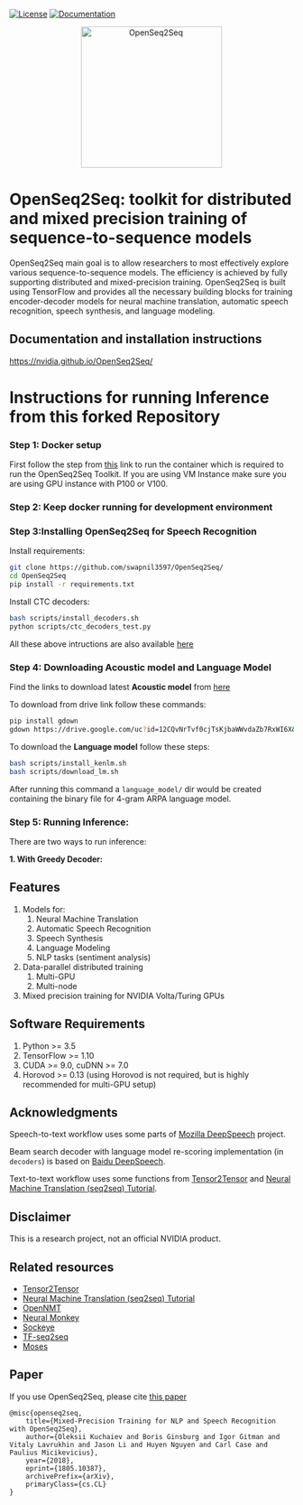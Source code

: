 [![License](https://img.shields.io/badge/License-Apache%202.0-brightgreen.svg)](https://opensource.org/licenses/Apache-2.0)
[![Documentation](https://img.shields.io/badge/documentation-github.io-blue.svg)](https://nvidia.github.io/OpenSeq2Seq/html/index.html)
<div align="center">
  <img src="./docs/logo-shadow.png" alt="OpenSeq2Seq" width="250px">
  <br>
</div>

# OpenSeq2Seq: toolkit for distributed and mixed precision training of sequence-to-sequence models

OpenSeq2Seq main goal is to allow researchers to most effectively explore various
sequence-to-sequence models. The efficiency is achieved by fully supporting
distributed and mixed-precision training.
OpenSeq2Seq is built using TensorFlow and provides all the necessary
building blocks for training encoder-decoder models for neural machine translation, automatic speech recognition, speech synthesis, and language modeling.

## Documentation and installation instructions 
https://nvidia.github.io/OpenSeq2Seq/

# Instructions for running Inference from this forked Repository

### Step 1: Docker setup
First follow the step from [this](https://nvidia.github.io/OpenSeq2Seq/html/installation.html) link to run the container which is required to run the OpenSeq2Seq Toolkit. If you are using VM Instance make sure you are using GPU instance with P100 or V100.

### Step 2: Keep docker running for development environment

### Step 3:Installing OpenSeq2Seq for Speech Recognition
Install requirements:
```bash
git clone https://github.com/swapnil3597/OpenSeq2Seq/
cd OpenSeq2Seq
pip install -r requirements.txt
```
Install CTC decoders:
```bash
bash scripts/install_decoders.sh
python scripts/ctc_decoders_test.py
```
All these above intructions are also available [here](https://nvidia.github.io/OpenSeq2Seq/html/installation.html)

### Step 4: Downloading Acoustic model and Language Model
Find the links to download latest **Acoustic model** from [here](https://nvidia.github.io/OpenSeq2Seq/html/speech-recognition.html)

To download from drive link follow these commands:
```bash
pip install gdown
gdown https://drive.google.com/uc?id=12CQvNrTvf0cjTsKjbaWWvdaZb7RxWI6X&export=download # This is an example, use the latest drive link for Jasper checkpoint
```

To download the **Language model** follow these steps:
```bash
bash scripts/install_kenlm.sh
bash scripts/download_lm.sh
```
After running this command a `language_model/` dir would be created containing the binary file for 4-gram ARPA language model.

### Step 5: Running Inference:

There are two ways to run inference:

**1. With Greedy Decoder:** 




## Features
1. Models for:
   1. Neural Machine Translation
   2. Automatic Speech Recognition
   3. Speech Synthesis
   4. Language Modeling
   5. NLP tasks (sentiment analysis)
2. Data-parallel distributed training
   1. Multi-GPU
   2. Multi-node
3. Mixed precision training for NVIDIA Volta/Turing GPUs

## Software Requirements
1. Python >= 3.5
2. TensorFlow >= 1.10
3. CUDA >= 9.0, cuDNN >= 7.0 
4. Horovod >= 0.13 (using Horovod is not required, but is highly recommended for multi-GPU setup)

## Acknowledgments
Speech-to-text workflow uses some parts of [Mozilla DeepSpeech](https://github.com/Mozilla/DeepSpeech) project.

Beam search decoder with language model re-scoring implementation (in `decoders`) is based on [Baidu DeepSpeech](https://github.com/PaddlePaddle/DeepSpeech).

Text-to-text workflow uses some functions from [Tensor2Tensor](https://github.com/tensorflow/tensor2tensor) and [Neural Machine Translation (seq2seq) Tutorial](https://github.com/tensorflow/nmt).

## Disclaimer
This is a research project, not an official NVIDIA product.

## Related resources
* [Tensor2Tensor](https://github.com/tensorflow/tensor2tensor)
* [Neural Machine Translation (seq2seq) Tutorial](https://github.com/tensorflow/nmt)
* [OpenNMT](http://opennmt.net/)
* [Neural Monkey](https://github.com/ufal/neuralmonkey)
* [Sockeye](https://github.com/awslabs/sockeye)
* [TF-seq2seq](https://github.com/google/seq2seq)
* [Moses](http://www.statmt.org/moses/)

## Paper
If you use OpenSeq2Seq, please cite [this paper](https://arxiv.org/abs/1805.10387)
```
@misc{openseq2seq,
    title={Mixed-Precision Training for NLP and Speech Recognition with OpenSeq2Seq},
    author={Oleksii Kuchaiev and Boris Ginsburg and Igor Gitman and Vitaly Lavrukhin and Jason Li and Huyen Nguyen and Carl Case and Paulius Micikevicius},
    year={2018},
    eprint={1805.10387},
    archivePrefix={arXiv},
    primaryClass={cs.CL}
}
```
